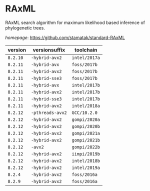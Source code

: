 # RAxML

RAxML search algorithm for maximum likelihood based inference of phylogenetic trees.

*homepage*: <https://github.com/stamatak/standard-RAxML>

version | versionsuffix | toolchain
--------|---------------|----------
``8.2.10`` | ``-hybrid-avx2`` | ``intel/2017a``
``8.2.11`` | ``-hybrid-avx`` | ``foss/2017b``
``8.2.11`` | ``-hybrid-avx2`` | ``foss/2017b``
``8.2.11`` | ``-hybrid-sse3`` | ``foss/2017b``
``8.2.11`` | ``-hybrid-avx`` | ``intel/2017b``
``8.2.11`` | ``-hybrid-avx2`` | ``intel/2017b``
``8.2.11`` | ``-hybrid-sse3`` | ``intel/2017b``
``8.2.11`` | ``-hybrid-avx2`` | ``intel/2018a``
``8.2.12`` | ``-pthreads-avx2`` | ``GCC/10.2.0``
``8.2.12`` | ``-hybrid-avx2`` | ``gompi/2020a``
``8.2.12`` | ``-hybrid-avx2`` | ``gompi/2020b``
``8.2.12`` | ``-hybrid-avx2`` | ``gompi/2021a``
``8.2.12`` | ``-hybrid-avx2`` | ``gompi/2021b``
``8.2.12`` | ``-avx2`` | ``gompi/2022b``
``8.2.12`` | ``-hybrid-avx2`` | ``iimpi/2019b``
``8.2.12`` | ``-hybrid-avx2`` | ``intel/2018b``
``8.2.12`` | ``-hybrid-avx2`` | ``intel/2019a``
``8.2.4`` | ``-hybrid-avx2`` | ``foss/2016a``
``8.2.9`` | ``-hybrid-avx2`` | ``foss/2016a``
